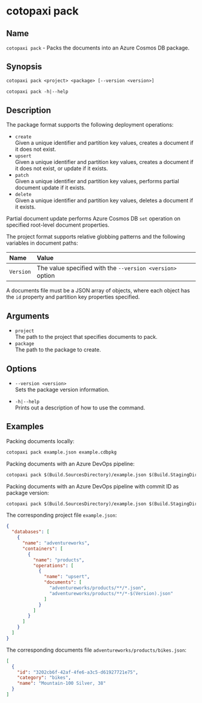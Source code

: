 # cotopaxi pack

<p />

## Name

<p />

`cotopaxi pack` - Packs the documents into an Azure Cosmos DB package.

<p />

## Synopsis

<p />

```txt
cotopaxi pack <project> <package> [--version <version>]

cotopaxi pack -h|--help
```

<p />

## Description

<p />

The package format supports the following deployment operations:

<p />

- `create`  
Given a unique identifier and partition key values, creates a document if it does not exist.
- `upsert`  
Given a unique identifier and partition key values, creates a document if it does not exist, or update if it exists.
- `patch`  
Given a unique identifier and partition key values, performs partial document update if it exists.
- `delete`  
Given a unique identifier and partition key values, deletes a document if it exists.

<p />

Partial document update performs Azure Cosmos DB `set` operation on specified root-level document properties.

<p />

The project format supports relative globbing patterns and the following variables in document paths:

<p />

| Name | Value |
|:- |:- |
| `Version` | The value specified with the `--version <version>` option |

<p />

A documents file must be a JSON array of objects, where each object has the `id` property and partition key properties specified.

<p />

## Arguments

<p />

- `project`  
The path to the project that specifies documents to pack.
- `package`  
The path to the package to create.

<p />

## Options

<p />

- `--version <version>`  
Sets the package version information.

<p />

- `-h|--help`  
Prints out a description of how to use the command.

<p />

## Examples

<p />

Packing documents locally:

<p />

```txt
cotopaxi pack example.json example.cdbpkg
```

<p />

Packing documents with an Azure DevOps pipeline:

<p />

```txt
cotopaxi pack $(Build.SourcesDirectory)/example.json $(Build.StagingDirectory)/example.cdbpkg
```

<p />

Packing documents with an Azure DevOps pipeline with commit ID as package version:

<p />

```txt
cotopaxi pack $(Build.SourcesDirectory)/example.json $(Build.StagingDirectory)/example.cdbpkg --version $(Build.SourceVersion)
```

<p />

The corresponding project file `example.json`:

<p />

```json
{
  "databases": [
    {
      "name": "adventureworks",
      "containers": [
        {
          "name": "products",
          "operations": [
            {
              "name": "upsert",
              "documents": [
                "adventureworks/products/**/*.json",
                "adventureworks/products/**/*-$(Version).json"
              ]
            }
          ]
        }
      ]
    }
  ]
}
```

<p />

The corresponding documents file `adventureworks/products/bikes.json`:

<p />

```json
[
  {
    "id": "3202cb6f-42af-4fe6-a3c5-d61927721e75",
    "category": "bikes",
    "name": "Mountain-100 Silver, 38"
  }
]
```
